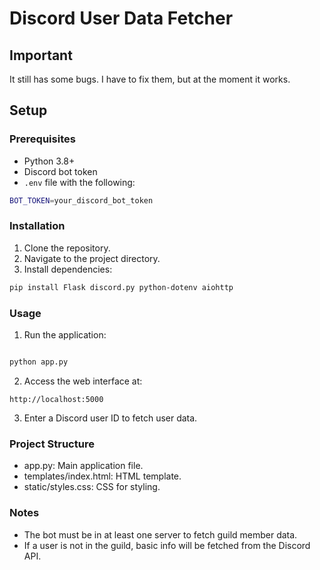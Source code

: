 # Discord User Data Fetcher

## Important
It still has some bugs. I have to fix them, but at the moment it works. 

## Setup

### Prerequisites
- Python 3.8+
- Discord bot token
- `.env` file with the following:

```bash
BOT_TOKEN=your_discord_bot_token
```

### Installation
1. Clone the repository.
2. Navigate to the project directory.
3. Install dependencies:
 ```bash
 pip install Flask discord.py python-dotenv aiohttp
```
### Usage

1. Run the application:

``` bash

python app.py
```
2. Access the web interface at:

```arduino
http://localhost:5000
```

3. Enter a Discord user ID to fetch user data.

### Project Structure

- app.py: Main application file.
- templates/index.html: HTML template.
- static/styles.css: CSS for styling.

### Notes

- The bot must be in at least one server to fetch guild member data.
- If a user is not in the guild, basic info will be fetched from the Discord API.
